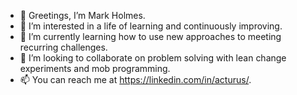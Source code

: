 - 👋 Greetings, I’m Mark Holmes.
- 👀 I’m interested in a life of learning and continuously improving.
- 🌱 I’m currently learning how to use new approaches to meeting recurring challenges.
- 💞️ I’m looking to collaborate on problem solving with lean change experiments and mob programming.
- 📫 You can reach me at https://linkedin.com/in/acturus/.

<!---
acturus-net/acturus-net is a ✨ special ✨ repository because its `README.md` (this file) appears on your GitHub profile.
You can click the Preview link to take a look at your changes.
--->
